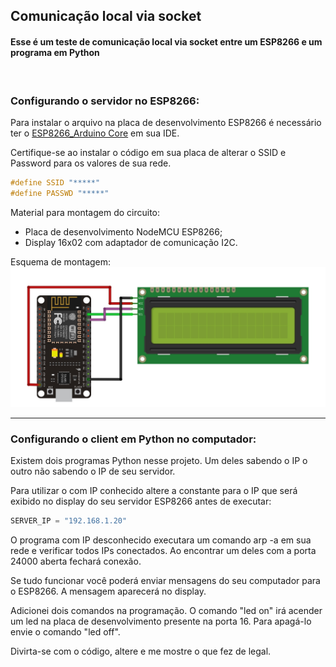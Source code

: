 ## Comunicação local via socket
#### Esse é um teste de comunicação local via socket entre um ESP8266 e um programa em Python

&nbsp;
### Configurando o servidor no ESP8266:

Para instalar o arquivo na placa de desenvolvimento ESP8266 é necessário ter o [ESP8266_Arduino Core](https://github.com/esp8266/Arduino) em sua IDE.

Certifique-se ao instalar o código em sua placa de alterar o SSID e Password para os valores de sua rede.
```C++
#define SSID "*****"
#define PASSWD "*****"
```
Material para montagem do circuito:
- Placa de desenvolvimento NodeMCU ESP8266;
- Display 16x02 com adaptador de comunicação I2C.

Esquema de montagem:
![Montagem](montagem.jpg "Esquema de montagem")

---
### Configurando o client em Python no computador:

Existem dois programas Python nesse projeto. Um deles sabendo o IP o outro não sabendo o IP de seu servidor.

Para utilizar o com IP conhecido altere a constante para o IP que será exibido no display do seu servidor ESP8266 antes de executar:
```Python
SERVER_IP = "192.168.1.20"
```

O programa com IP desconhecido executara um comando arp -a em sua rede e verificar todos IPs conectados. Ao encontrar um deles com a porta 24000 aberta fechará conexão.

Se tudo funcionar você poderá enviar mensagens do seu computador para o ESP8266. A mensagem aparecerá no display.

Adicionei dois comandos na programação. O comando "led on" irá acender um led na placa de desenvolvimento presente na porta 16. Para apagá-lo envie o comando "led off".

Divirta-se com o código, altere e me mostre o que fez de legal.